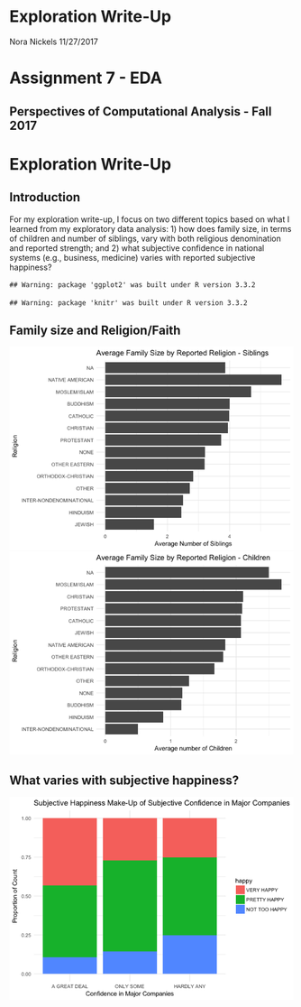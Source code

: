 Exploration Write-Up
================
Nora Nickels
11/27/2017

Assignment 7 - EDA
==================

Perspectives of Computational Analysis - Fall 2017
--------------------------------------------------

Exploration Write-Up
====================

Introduction
------------

For my exploration write-up, I focus on two different topics based on what I learned from my exploratory data analysis: 1) how does family size, in terms of children and number of siblings, vary with both religious denomination and reported strength; and 2) what subjective confidence in national systems (e.g., business, medicine) varies with reported subjective happiness?

    ## Warning: package 'ggplot2' was built under R version 3.3.2

    ## Warning: package 'knitr' was built under R version 3.3.2

Family size and Religion/Faith
------------------------------

![](Exploration_Write-Up_files/figure-markdown_github/Write-Up%201-1.png)![](Exploration_Write-Up_files/figure-markdown_github/Write-Up%201-2.png)

What varies with subjective happiness?
--------------------------------------

![](Exploration_Write-Up_files/figure-markdown_github/Write-Up%202-1.png)
